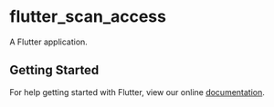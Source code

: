 # flutter_scan_access

A  Flutter application.

## Getting Started

For help getting started with Flutter, view our online
[documentation](https://flutter.io/).
